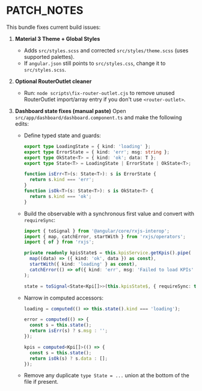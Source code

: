 # PATCH_NOTES

This bundle fixes current build issues:

1. **Material 3 Theme + Global Styles**
   - Adds `src/styles.scss` and corrected `src/styles/theme.scss` (uses supported palettes).
   - If `angular.json` still points to `src/styles.css`, change it to `src/styles.scss`.

2. **Optional RouterOutlet cleaner**
   - Run: `node scripts\fix-router-outlet.cjs` to remove unused RouterOutlet import/array entry if you don't use `<router-outlet>`.

3. **Dashboard state fixes (manual paste)**
   Open `src/app/dashboard/dashboard.component.ts` and make the following edits:
   - Define typed state and guards:

     ```ts
     export type LoadingState = { kind: 'loading' };
     export type ErrorState = { kind: 'err'; msg: string };
     export type OkState<T> = { kind: 'ok'; data: T };
     export type State<T> = LoadingState | ErrorState | OkState<T>;

     function isErr<T>(s: State<T>): s is ErrorState {
       return s.kind === 'err';
     }
     function isOk<T>(s: State<T>): s is OkState<T> {
       return s.kind === 'ok';
     }
     ```

   - Build the observable with a synchronous first value and convert with `requireSync`:

     ```ts
     import { toSignal } from '@angular/core/rxjs-interop';
     import { map, catchError, startWith } from 'rxjs/operators';
     import { of } from 'rxjs';

     private readonly kpisState$ = this.kpisService.getKpis().pipe(
       map((data) => ({ kind: 'ok', data }) as const),
       startWith({ kind: 'loading' } as const),
       catchError(() => of({ kind: 'err', msg: 'Failed to load KPIs' } as const)),
     );

     state = toSignal<State<Kpi[]>>(this.kpisState$, { requireSync: true });
     ```

   - Narrow in computed accessors:

     ```ts
     loading = computed(() => this.state().kind === 'loading');

     error = computed(() => {
       const s = this.state();
       return isErr(s) ? s.msg : '';
     });

     kpis = computed<Kpi[]>(() => {
       const s = this.state();
       return isOk(s) ? s.data : [];
     });
     ```

   - Remove any duplicate `type State = ...` union at the bottom of the file if present.
